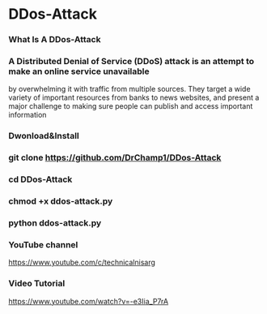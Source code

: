 # DDos-Attack
### What Is A DDos-Attack

### A Distributed Denial of Service (DDoS) attack is an attempt to make an online service unavailable 
by overwhelming it with traffic from multiple sources. They target a wide variety of important resources
from banks to news websites, and present a major challenge to making sure people can publish and access important information

### Dwonload&Install

### git clone https://github.com/DrChamp1/DDos-Attack

### cd DDos-Attack

### chmod +x ddos-attack.py

### python ddos-attack.py

### YouTube channel

https://www.youtube.com/c/technicalnisarg

### Video Tutorial

https://www.youtube.com/watch?v=-e3Iia_P7rA
